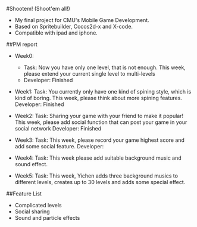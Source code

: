 #Shootem! (Shoot'em all!)

 - My final project for CMU's Mobile Game Development.
 - Based on Spritebuilder, Cocos2d-x and X-code.
 - Compatible with ipad and iphone.

##PM report

 - Week0: 
   - Task: Now you have only one level, that is not enough. This week, please extend your current single level to multi-levels
   - Developer: Finished
 - Week1: 
   Task: You currently only have one kind of spining style, which is kind of boring. This week, please think about more spining features.
   Developer: Finished
 - Week2: 
   Task: Sharing your game with your friend to make it popular! This week, please add social function that can post your game in your social network
   Developer: Finished
 - Week3: 
   Task: This week, please record your game highest score and add some social feature. 
   Developer:  
 - Week4: 
  Task: This week please add suitable background music and sound effect.
  
 - Week5: 
  Task: This week, Yichen adds three background musics to different levels, creates up to 30 levels and adds some special effect.
 
##Feature List
 - Complicated levels
 - Social sharing
 - Sound and particle effects
